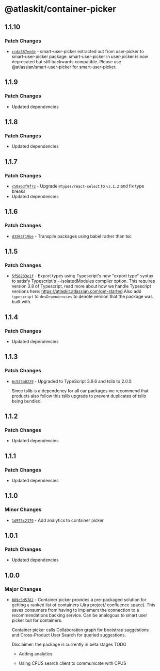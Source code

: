 # @atlaskit/container-picker

## 1.1.10

### Patch Changes

- [`ccda387eede`](https://bitbucket.org/atlassian/atlassian-frontend/commits/ccda387eede) - smart-user-picker extracted out from user-picker to smart-user-picker package. smart-user-picker in user-picker is now deprecated but still backwards compatible. Please use @atlassian/smart-user-picker for smart-user-picker.

## 1.1.9

### Patch Changes

- Updated dependencies

## 1.1.8

### Patch Changes

- Updated dependencies

## 1.1.7

### Patch Changes

- [`c50a63f9f72`](https://bitbucket.org/atlassian/atlassian-frontend/commits/c50a63f9f72) - Upgrade `@types/react-select` to `v3.1.2` and fix type breaks
- Updated dependencies

## 1.1.6

### Patch Changes

- [`d3265f19be`](https://bitbucket.org/atlassian/atlassian-frontend/commits/d3265f19be) - Transpile packages using babel rather than tsc

## 1.1.5

### Patch Changes

- [`5f58283e1f`](https://bitbucket.org/atlassian/atlassian-frontend/commits/5f58283e1f) - Export types using Typescript's new "export type" syntax to satisfy Typescript's --isolatedModules compiler option.
  This requires version 3.8 of Typescript, read more about how we handle Typescript versions here: https://atlaskit.atlassian.com/get-started
  Also add `typescript` to `devDependencies` to denote version that the package was built with.

## 1.1.4

### Patch Changes

- Updated dependencies

## 1.1.3

### Patch Changes

- [`6c525a8229`](https://bitbucket.org/atlassian/atlassian-frontend/commits/6c525a8229) - Upgraded to TypeScript 3.9.6 and tslib to 2.0.0

  Since tslib is a dependency for all our packages we recommend that products also follow this tslib upgrade
  to prevent duplicates of tslib being bundled.

## 1.1.2

### Patch Changes

- Updated dependencies

## 1.1.1

### Patch Changes

- Updated dependencies

## 1.1.0

### Minor Changes

- [`1d975c2179`](https://bitbucket.org/atlassian/atlassian-frontend/commits/1d975c2179) - Add analytics to container picker

## 1.0.1

### Patch Changes

- Updated dependencies

## 1.0.0

### Major Changes

- [`889c5d5782`](https://bitbucket.org/atlassian/atlassian-frontend/commits/889c5d5782) - Container picker provides a pre-packaged solution for getting a ranked list of containers (Jira project/ confluence space). This saves consumers from having to implement the connection to a recommendations backing service. Can be analogous to smart user picker but for containers.

  Container picker calls Collaboration graph for bootstrap suggestions and Cross-Product User Search for queried suggestions.

  Disclaimer: the package is currently in beta stages
  TODO

  - Adding analytics

  - Using CPUS search client to communicate with CPUS

